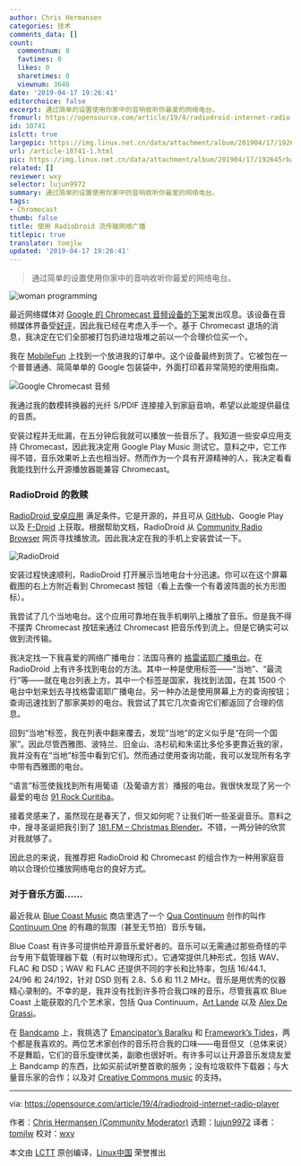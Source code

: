 ```yaml
---
author: Chris Hermansen
categories: 技术
comments_data: []
count:
  commentnum: 0
  favtimes: 0
  likes: 0
  sharetimes: 0
  viewnum: 3646
date: '2019-04-17 19:26:41'
editorchoice: false
excerpt: 通过简单的设置使用你家中的音响收听你最爱的网络电台。
fromurl: https://opensource.com/article/19/4/radiodroid-internet-radio-player
id: 10741
islctt: true
largepic: https://img.linux.net.cn/data/attachment/album/201904/17/192645rbacky0mrogka0bk.png
url: /article-10741-1.html
pic: https://img.linux.net.cn/data/attachment/album/201904/17/192645rbacky0mrogka0bk.png.thumb.jpg
related: []
reviewer: wxy
selector: lujun9972
summary: 通过简单的设置使用你家中的音响收听你最爱的网络电台。
tags:
- Chromecast
thumb: false
title: 使用 RadioDroid 流传输网络广播
titlepic: true
translator: tomjlw
updated: '2019-04-17 19:26:41'
---
```



> 
> 通过简单的设置使用你家中的音响收听你最爱的网络电台。
> 
> 
> 


![](/data/attachment/album/201904/17/192645rbacky0mrogka0bk.png "woman programming")


最近网络媒体对 [Google 的 Chromecast 音频设备的下架](https://www.theverge.com/2019/1/11/18178751/google-chromecast-audio-discontinued-sale)发出叹息。该设备在音频媒体界备受[好评](https://www.whathifi.com/google/chromecast-audio/review)，因此我已经在考虑入手一个。基于 Chromecast 退场的消息，我决定在它们全部被打包扔进垃圾堆之前以一个合理价位买一个。


我在 [MobileFun](https://www.mobilefun.com/google-chromecast-audio-black-70476) 上找到一个放进我的订单中。这个设备最终到货了。它被包在一个普普通通、简简单单的 Google 包装袋中，外面打印着非常简短的使用指南。


![Google Chromecast 音频](/data/attachment/album/201904/17/192647i3oavvo8j4n3ox38.png "Google Chromecast Audio")


我通过我的数模转换器的光纤 S/PDIF 连接接入到家庭音响，希望以此能提供最佳的音质。


安装过程并无纰漏，在五分钟后我就可以播放一些音乐了。我知道一些安卓应用支持 Chromecast，因此我决定用 Google Play Music 测试它。意料之中，它工作得不错，音乐效果听上去也相当好。然而作为一个具有开源精神的人，我决定看看我能找到什么开源播放器能兼容 Chromecast。


### RadioDroid 的救赎


[RadioDroid 安卓应用](https://play.google.com/store/apps/details?id=net.programmierecke.radiodroid2) 满足条件。它是开源的，并且可从 [GitHub](https://github.com/segler-alex/RadioDroid)、Google Play 以及 [F-Droid](https://f-droid.org/en/packages/net.programmierecke.radiodroid2/) 上获取。根据帮助文档，RadioDroid 从 [Community Radio Browser](http://www.radio-browser.info/gui/#!/) 网页寻找播放流。因此我决定在我的手机上安装尝试一下。


![RadioDroid](/data/attachment/album/201904/17/192648whwjh3e7rjqlhz83.png "RadioDroid")


安装过程快速顺利，RadioDroid 打开展示当地电台十分迅速。你可以在这个屏幕截图的右上方附近看到 Chromecast 按钮（看上去像一个有着波阵面的长方形图标）。


我尝试了几个当地电台。这个应用可靠地在我手机喇叭上播放了音乐。但是我不得不摆弄 Chromecast 按钮来通过 Chromecast 把音乐传到流上。但是它确实可以做到流传输。


我决定找一下我喜爱的网络广播电台：法国马赛的 [格雷诺耶广播电台](http://www.radiogrenouille.com/)。在 RadioDroid 上有许多找到电台的方法。其中一种是使用标签——“当地”、“最流行”等——就在电台列表上方。其中一个标签是国家，我找到法国，在其 1500 个电台中划来划去寻找格雷诺耶广播电台。另一种办法是使用屏幕上方的查询按钮；查询迅速找到了那家美妙的电台。我尝试了其它几次查询它们都返回了合理的信息。


回到“当地”标签，我在列表中翻来覆去，发现“当地”的定义似乎是“在同一个国家”。因此尽管西雅图、波特兰、旧金山、洛杉矶和朱诺比多伦多更靠近我的家，我并没有在“当地”标签中看到它们。然而通过使用查询功能，我可以发现所有名字中带有西雅图的电台。


“语言”标签使我找到所有用葡语（及葡语方言）播报的电台。我很快发现了另一个最爱的电台 [91 Rock Curitiba](https://91rock.com.br/)。


接着灵感来了，虽然现在是春天了，但又如何呢？让我们听一些圣诞音乐。意料之中，搜寻圣诞把我引到了 [181.FM – Christmas Blender](http://player.181fm.com/?station=181-xblender)。不错，一两分钟的欣赏对我就够了。


因此总的来说，我推荐把 RadioDroid 和 Chromecast 的组合作为一种用家庭音响以合理价位播放网络电台的良好方式。


### 对于音乐方面……


最近我从 [Blue Coast Music](https://bluecoastmusic.com/store) 商店里选了一个 [Qua Continuum](https://bluecoastmusic.com/artists/qua-continuum) 创作的叫作 [Continuum One](https://www.youtube.com/watch?v=PqLCQXPS8iQ) 的有趣的氛围（甚至无节拍）音乐专辑。


Blue Coast 有许多可提供给开源音乐爱好者的。音乐可以无需通过那些奇怪的平台专用下载管理器下载（有时以物理形式）。它通常提供几种形式，包括 WAV、FLAC 和 DSD；WAV 和 FLAC 还提供不同的字长和比特率，包括 16/44.1、24/96 和 24/192，针对 DSD 则有 2.8、5.6 和 11.2 MHz。音乐是用优秀的仪器精心录制的。不幸的是，我并没有找到许多符合我口味的音乐，尽管我喜欢 Blue Coast 上能获取的几个艺术家，包括 Qua Continuum，[Art Lande](https://bluecoastmusic.com/store?f%5B0%5D=search_api_multi_aggregation_1%3Aart%20lande) 以及 [Alex De Grassi](https://bluecoastmusic.com/store?f%5B0%5D=search_api_multi_aggregation_1%3Aalex%20de%20grassi)。


在 [Bandcamp](https://bandcamp.com/) 上，我挑选了 [Emancipator’s Baralku](https://emancipator.bandcamp.com/album/baralku) 和 [Framework’s Tides](https://frameworksuk.bandcamp.com/album/tides)，两个都是我喜欢的。两位艺术家创作的音乐符合我的口味——电音但又（总体来说）不是舞蹈，它们的音乐旋律优美，副歌也很好听。有许多可以让开源音乐发烧友爱上 Bandcamp 的东西，比如买前试听整首歌的服务；没有垃圾软件下载器；与大量音乐家的合作；以及对 [Creative Commons music](https://bandcamp.com/tag/creative-commons) 的支持。




---


via: <https://opensource.com/article/19/4/radiodroid-internet-radio-player>


作者：[Chris Hermansen (Community Moderator)](https://opensource.com/users/clhermansen) 选题：[lujun9972](https://github.com/lujun9972) 译者：[tomjlw](https://github.com/tomjlw) 校对：[wxy](https://github.com/wxy)


本文由 [LCTT](https://github.com/LCTT/TranslateProject) 原创编译，[Linux中国](https://linux.cn/) 荣誉推出